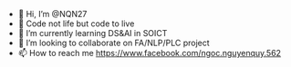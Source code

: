 - 👋 Hi, I’m @NQN27
- 👀 Code not life but code to live
- 🌱 I’m currently learning DS&AI in SOICT
- 💞️ I’m looking to collaborate on FA/NLP/PLC project
- 📫 How to reach me https://www.facebook.com/ngoc.nguyenquy.562

<!---
NQN27/NQN27 is a ✨ special ✨ repository because its `README.md` (this file) appears on your GitHub profile.
You can click the Preview link to take a look at your changes.
--->

